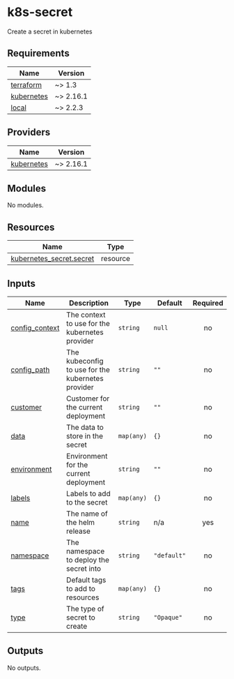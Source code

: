 # k8s-secret

Create a secret in kubernetes

<!-- BEGINNING OF PRE-COMMIT-TERRAFORM DOCS HOOK -->
## Requirements

| Name | Version |
|------|---------|
| <a name="requirement_terraform"></a> [terraform](#requirement\_terraform) | ~> 1.3 |
| <a name="requirement_kubernetes"></a> [kubernetes](#requirement\_kubernetes) | ~> 2.16.1 |
| <a name="requirement_local"></a> [local](#requirement\_local) | ~> 2.2.3 |

## Providers

| Name | Version |
|------|---------|
| <a name="provider_kubernetes"></a> [kubernetes](#provider\_kubernetes) | ~> 2.16.1 |

## Modules

No modules.

## Resources

| Name | Type |
|------|------|
| [kubernetes_secret.secret](https://registry.terraform.io/providers/hashicorp/kubernetes/latest/docs/resources/secret) | resource |

## Inputs

| Name | Description | Type | Default | Required |
|------|-------------|------|---------|:--------:|
| <a name="input_config_context"></a> [config\_context](#input\_config\_context) | The context to use for the kubernetes provider | `string` | `null` | no |
| <a name="input_config_path"></a> [config\_path](#input\_config\_path) | The kubeconfig to use for the kubernetes provider | `string` | `""` | no |
| <a name="input_customer"></a> [customer](#input\_customer) | Customer for the current deployment | `string` | `""` | no |
| <a name="input_data"></a> [data](#input\_data) | The data to store in the secret | `map(any)` | `{}` | no |
| <a name="input_environment"></a> [environment](#input\_environment) | Environment for the current deployment | `string` | `""` | no |
| <a name="input_labels"></a> [labels](#input\_labels) | Labels to add to the secret | `map(any)` | `{}` | no |
| <a name="input_name"></a> [name](#input\_name) | The name of the helm release | `string` | n/a | yes |
| <a name="input_namespace"></a> [namespace](#input\_namespace) | The namespace to deploy the secret into | `string` | `"default"` | no |
| <a name="input_tags"></a> [tags](#input\_tags) | Default tags to add to resources | `map(any)` | `{}` | no |
| <a name="input_type"></a> [type](#input\_type) | The type of secret to create | `string` | `"Opaque"` | no |

## Outputs

No outputs.
<!-- END OF PRE-COMMIT-TERRAFORM DOCS HOOK -->
